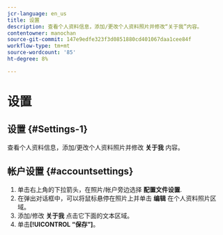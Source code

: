 ```yaml
---
jcr-language: en_us
title: 设置
description: 查看个人资料信息，添加/更改个人资料照片并修改“关于我”内容。
contentowner: manochan
source-git-commit: 147e9edfe323f3d0851880cd401067daa1cee84f
workflow-type: tm+mt
source-wordcount: '85'
ht-degree: 8%

---
```




# 设置

## 设置 {#Settings-1}

查看个人资料信息，添加/更改个人资料照片并修改 **关于我** 内容。

## 帐户设置 {#accountsettings}

1. 单击右上角的下拉箭头，在照片/帐户旁边选择 **配置文件设置**.
1. 在弹出对话框中，可以将鼠标悬停在照片上并单击 **编辑** 在个人资料照片区域。
1. 添加/修改 **关于我** 点击它下面的文本区域。
1. 单击&#x200B;**[!UICONTROL “保存”]**。
